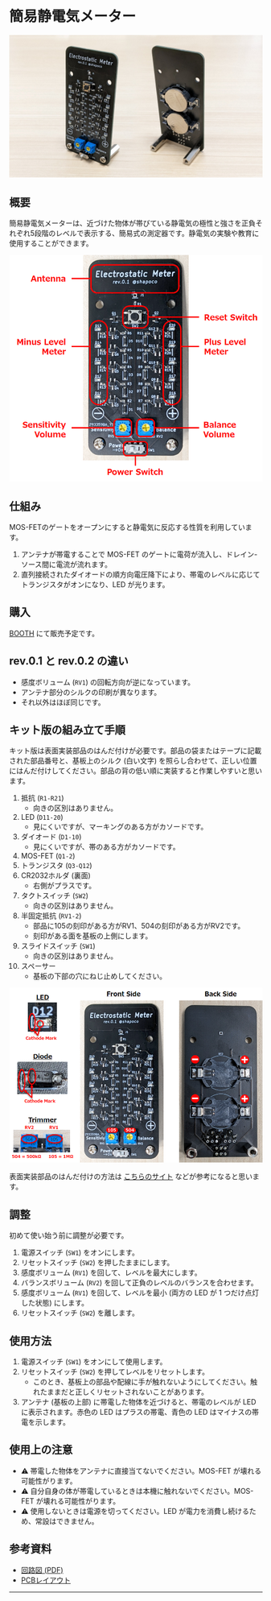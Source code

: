 # 簡易静電気メーター

![基板の写真](./img/cover.jpg)

## 概要

簡易静電気メーターは、近づけた物体が帯びている静電気の極性と強さを正負それぞれ5段階のレベルで表示する、簡易式の測定器です。静電気の実験や教育に使用することができます。

![各部の説明](./img/part_description.png)

## 仕組み

MOS-FETのゲートをオープンにすると静電気に反応する性質を利用しています。

1. アンテナが帯電することで MOS-FET のゲートに電荷が流入し、ドレイン-ソース間に電流が流れます。
2. 直列接続されたダイオードの順方向電圧降下により、帯電のレベルに応じてトランジスタがオンになり、LED が光ります。

## 購入

[BOOTH](https://shapoco.booth.pm/) にて販売予定です。

## rev.0.1 と rev.0.2 の違い

- 感度ボリューム (`RV1`) の回転方向が逆になっています。
- アンテナ部分のシルクの印刷が異なります。
- それ以外はほぼ同じです。

## キット版の組み立て手順

キット版は表面実装部品のはんだ付けが必要です。部品の袋またはテープに記載された部品番号と、基板上のシルク (白い文字) を照らし合わせて、正しい位置にはんだ付けしてください。部品の背の低い順に実装すると作業しやすいと思います。

1. 抵抗 (`R1-R21`)
    - 向きの区別はありません。
2. LED (`D11-20`)
    - 見にくいですが、マーキングのある方がカソードです。
3. ダイオード (`D1-10`)
    - 見にくいですが、帯のある方がカソードです。
4. MOS-FET (`Q1-2`)
5. トランジスタ (`Q3-Q12`)
6. CR2032ホルダ (裏面)
    - 右側がプラスです。
7. タクトスイッチ (`SW2`)
    - 向きの区別はありません。
8. 半固定抵抗 (`RV1-2`)
    - 部品に105の刻印がある方がRV1、504の刻印がある方がRV2です。
    - 刻印がある面を基板の上側にします。
9. スライドスイッチ (`SW1`)
    - 向きの区別はありません。
10. スペーサー
    - 基板の下部の穴にねじ止めしてください。

![実装手順](./img/part_layout.png)

表面実装部品のはんだ付けの方法は [こちらのサイト](https://www.kogadenshi.co.jp/%E5%8D%8A%E7%94%B0%E4%BB%98%E3%81%91%E3%83%86%E3%82%AF%E3%83%8B%E3%83%83%E3%82%AF/%E8%A1%A8%E9%9D%A2%E5%AE%9F%E8%A3%85%E9%83%A8%E5%93%81-smd-%E3%81%AE%E5%8D%8A%E7%94%B0%E4%BB%98%E3%81%91/) などが参考になると思います。

## 調整

初めて使い始う前に調整が必要です。

1. 電源スイッチ (`SW1`) をオンにします。
2. リセットスイッチ (`SW2`) を押したままにします。
3. 感度ボリューム (`RV1`) を回して、レベルを最大にします。
4. バランスボリューム (`RV2`) を回して正負のレベルのバランスを合わせます。
5. 感度ボリューム (`RV1`) を回して、レベルを最小 (両方の LED が 1 つだけ点灯した状態) にします。
6. リセットスイッチ (`SW2`) を離します。

## 使用方法

1. 電源スイッチ (`SW1`) をオンにして使用します。
2. リセットスイッチ (`SW2`) を押してレベルをリセットします。
    - このとき、基板上の部品や配線に手が触れないようにしてください。触れたままだと正しくリセットされないことがあります。
3. アンテナ (基板の上部) に帯電した物体を近づけると、帯電のレベルが LED に表示されます。赤色の LED はプラスの帯電、青色の LED はマイナスの帯電を示します。

## 使用上の注意

- :warning: 帯電した物体をアンテナに直接当てないでください。MOS-FET が壊れる可能性がります。
- :warning: 自分自身の体が帯電しているときは本機に触れないでください。MOS-FET が壊れる可能性がります。
- :warning: 使用しないときは電源を切ってください。LED が電力を消費し続けるため、常設はできません。

## 参考資料

- [回路図 (PDF)](./schematic.pdf)
- [PCBレイアウト](./img/layout.png)

----